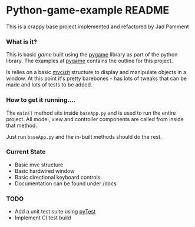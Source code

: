 # Python-game-example README

This is a crappy base project implemented and refactored by Jad Pamment

### What is it?

This is basic *game* built using the [pygame](http://pygame.org/lofi.html) library as part of the python library. The examples at [pygame](http://pygame.org/lofi.html) contains the outline for this project.

Is relies on a basic [mvc*ish*](https://en.wikipedia.org/wiki/Model%E2%80%93view%E2%80%93controller) structure to display and manipulate objects in a window. At this point it's pretty barebones - has lots of tweaks that can be made and lots of tests to be added.

### How to get it running....
The ```main()``` method sits inside ```baseApp.py``` and is used to run the entire project. All model, view and controller components are called from inside that method.

Just run ```baseApp.py``` and the in-built methods should do the rest.

### Current State

* Basic mvc structure
* Basic hardwired window
* Basic directional keyboard controls
* Documentation can be found under /docs

### TODO

* Add a unit test suite using [pyTest](http://doc.pytest.org/en/latest/)
* Implement CI test build
